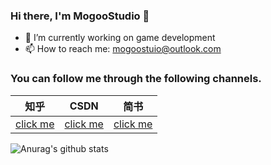 ### Hi there, I'm MogooStudio  👋
- 🔭 I’m currently working on game development
- 📫 How to reach me: mogoostuio@outlook.com   

### You can follow me through the following channels.
|  知乎   | CSDN  | 简书 |
|  ----  | ----  | ----  |
| [click me](https://www.zhihu.com/people/MogooStudio)  | [click me](https://blog.csdn.net/nmjkl001) | [click me](https://www.jianshu.com/u/9547c81ca54e) |

![Anurag's github stats](https://github-readme-stats.vercel.app/api?username=MogooStudio&show_icons=true&theme=dracula)



<!--
**MogooStudio/MogooStudio** is a ✨ _special_ ✨ repository because its `README.md` (this file) appears on your GitHub profile.

Here are some ideas to get you started:

- 🔭 I’m currently working on ...
- 🌱 I’m currently learning ...
- 👯 I’m looking to collaborate on ...
- 🤔 I’m looking for help with ...
- 💬 Ask me about ...
- 📫 How to reach me: ...
- 😄 Pronouns: ...
- ⚡ Fun fact: ...
-->
